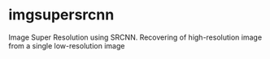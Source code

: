 # imgsupersrcnn
Image Super Resolution using SRCNN. Recovering of high-resolution image from a single low-resolution image
